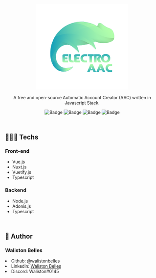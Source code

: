 <div align="center">
  <img src="./frontend/static/logo.png" width="300" alt="ElectroAAC">

  A free and open-source Automatic Account Creator (AAC) written in Javascript Stack.
  <br>

  ![Badge](https://img.shields.io/github/issues/ElectroAAC/electro?color=green)
  ![Badge](https://img.shields.io/github/forks/ElectroAAC/electro)
  ![Badge](https://img.shields.io/github/stars/ElectroAAC/electro)
  ![Badge](https://img.shields.io/apm/l/vim-mode)
</div>

<br>

<h2> 👨🏾‍💻 Techs </h2>
<h3> Front-end </h3>
<ul>
  <li> Vue.js </li>
  <li> Nuxt.js </li>
  <li> Vuetify.js </li>
  <li> Typescript </li>
</ul>
<h3> Backend </h3>
<ul>
  <li> Node.js </li>
  <li> Adonis.js </li>
  <li> Typescript </li>
</ul>
<br>

<h2> 👤 Author </h2>

<h3> <b> Waliston Belles </b></h3>

<li> Github: <a href="https://github.com/WalistonBelles">@walistonbelles</a> </li>
<li> Linkedin: <a href="https://www.linkedin.com/in/waliston-belles-88927a212/"> Waliston Belles</a> </li>
<li> Discord:  Waliston#0145</a></li>
<br>